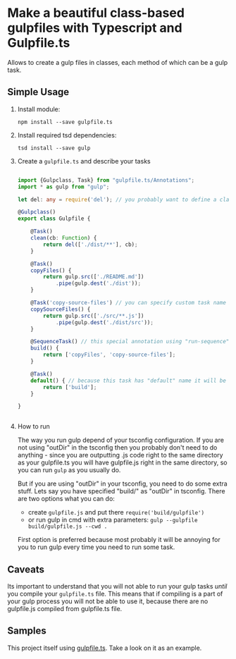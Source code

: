 # Make a beautiful class-based gulpfiles with Typescript and Gulpfile.ts

Allows to create a gulp files in classes, each method of which can be a gulp task.

## Simple Usage

1. Install module:

    `npm install --save gulpfile.ts`

2. Install required tsd dependencies:

    `tsd install --save gulp`

3. Create a `gulpfile.ts` and describe your tasks
    
    ```typescript
    
    import {Gulpclass, Task} from "gulpfile.ts/Annotations";
    import * as gulp from "gulp";
    
    let del: any = require('del'); // you probably want to define a classes that does not have type definition this way
    
    @Gulpclass()
    export class Gulpfile {
    
        @Task()
        clean(cb: Function) {
            return del(['./dist/**'], cb);
        }
    
        @Task()
        copyFiles() {
            return gulp.src(['./README.md'])
                .pipe(gulp.dest('./dist'));
        }
    
        @Task('copy-source-files') // you can specify custom task name if you need
        copySourceFiles() {
            return gulp.src(['./src/**.js'])
                .pipe(gulp.dest('./dist/src'));
        }
    
        @SequenceTask() // this special annotation using "run-sequence" module to run returned tasks in sequence
        build() {
            return ['copyFiles', 'copy-source-files'];
        }
    
        @Task()
        default() { // because this task has "default" name it will be run as default gulp task
            return ['build'];
        }
    
    }
            
    ```
    
4. How to run

    The way you run gulp depend of your tsconfig configuration. If you are not using "outDir" in the tsconfig then
    you probably don't need to do anything - since you are outputting .js code right to the same directory as your
    gulpfile.ts you will have gulpfile.js right in the same directory, so you can run `gulp` as you usually do.
     
    But if you are using "outDir" in your tsconfig, you need to do some extra stuff. 
    Lets say you have specified "build/" as "outDir" in tsconfig.
    There are two options what you can do:
    
    * create `gulpfile.js` and put there ```require('build/gulpfile')```
    * or run gulp in cmd with extra parameters: `gulp --gulpfile build/gulpfile.js --cwd .`
    
    First option is preferred because most probably it will be annoying for you to run gulp every time you need to run some task.


## Caveats

Its important to understand that you will not able to run your gulp tasks *until* you compile your `gulpfile.ts` file.
This means that if compiling is a part of your gulp process you will not be able to use it,
because there are no gulpfile.js compiled from gulpfile.ts file.

## Samples

This project itself using [gulpfile.ts](https://github.com/PLEEROCK/gulpfile.ts/blob/master/gulpfile.ts).
Take a look on it as an example.


[1]: https://github.com/PLEEROCK/microframework
[2]: https://github.com/gulpfile.tsjs/gulpfile.ts
